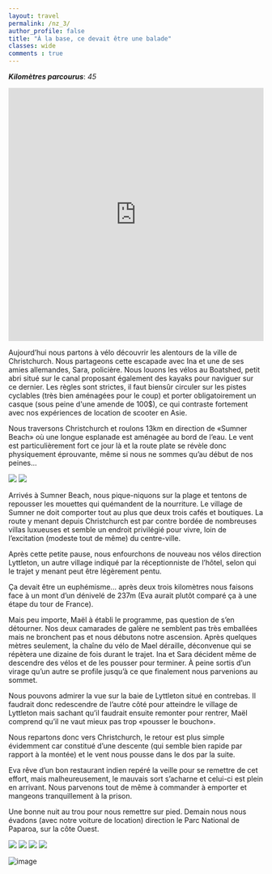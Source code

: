 ```yaml
---
layout: travel
permalink: /nz_3/
author_profile: false
title: "À la base, ce devait être une balade"
classes: wide
comments : true
---
```


<!-- jQuery 1.8 or later, 33 KB -->
<script src="https://ajax.googleapis.com/ajax/libs/jquery/1.11.1/jquery.min.js"></script>

<!-- Fotorama from CDNJS, 19 KB -->
<link  href="https://cdnjs.cloudflare.com/ajax/libs/fotorama/4.6.4/fotorama.css" rel="stylesheet">
<script src="https://cdnjs.cloudflare.com/ajax/libs/fotorama/4.6.4/fotorama.js"></script>

***Kilomètres parcourus***: *45*

<iframe src="https://www.google.com/maps/d/u/0/embed?mid=122jLOf4ZWvebb7DRlduA7ebRZg-nqZmS" width="100%" height="500" frameBorder="0"></iframe>

<br>

Aujourd’hui nous partons à vélo découvrir les alentours de la ville de Christchurch. Nous partageons cette escapade avec Ina et une de ses amies allemandes, Sara, policière. Nous louons les vélos au Boatshed, petit abri situé sur le canal proposant également des kayaks pour naviguer sur ce dernier. Les règles sont strictes, il faut biensûr circuler sur les pistes cyclables (très bien aménagées pour le coup) et porter obligatoirement un casque (sous peine d'une amende de 100$), ce qui contraste fortement avec nos expériences de location de scooter en Asie. 

Nous traversons Christchurch et roulons 13km en direction de «Sumner Beach» où une longue esplanade est aménagée au bord de l’eau. Le vent est particulièrement fort ce jour là et la route plate se révèle donc physiquement éprouvante, même si nous ne sommes qu’au début de nos peines...

<div class="fotorama">
  <img src="https://drive.google.com/uc?id=1PH5Zv_oKRHXqBe3h8iE7A8vLALalfDm2">
  <img src="https://drive.google.com/uc?id=1KRF7UmdEym5vc28M8mHnk2kLxBZyvmKl">

</div>

Arrivés à Sumner Beach, nous pique-niquons sur la plage et tentons de repousser les mouettes qui quémandent de la nourriture. Le village de Sumner ne doit comporter tout au plus que deux trois cafés et boutiques. La route y menant depuis Christchurch est par contre bordée de nombreuses villas luxueuses et semble un endroit privilégié pour vivre, loin de l’excitation (modeste tout de même) du centre-ville.

Après cette petite pause, nous enfourchons de nouveau nos vélos direction Lyttleton, un autre village indiqué par la réceptionniste de l’hôtel, selon qui le trajet y menant peut être légèrement pentu. 

Ça devait être un euphémisme... après deux trois kilomètres nous faisons face à un mont d’un dénivelé de 237m (Eva aurait plutôt comparé ça à une étape du tour de France). 

Mais peu importe, Maël à établi le programme, pas question de s’en détourner. Nos deux camarades de galère ne semblent pas très emballées mais ne bronchent pas et nous débutons notre ascension. Après quelques mètres seulement, la chaîne du vélo de Mael déraille, déconvenue qui se répètera une dizaine de fois durant le trajet. Ina et Sara décident même de descendre des vélos et de les pousser pour terminer. 
À peine sortis d’un virage qu’un autre se profile jusqu’à ce que finalement nous parvenions au sommet. 

Nous pouvons admirer la vue sur la baie de Lyttleton situé en contrebas. Il faudrait donc redescendre de l’autre côté pour atteindre le village de Lyttleton mais sachant qu’il faudrait ensuite remonter pour rentrer, Maël comprend qu’il ne vaut mieux pas trop «pousser le bouchon».

Nous repartons donc vers Christchurch, le retour est plus simple évidemment car constitué d’une descente (qui semble bien rapide par rapport à la montée) et le vent nous pousse dans le dos par la suite. 

Eva rêve d’un bon restaurant indien repéré la veille pour se remettre de cet effort, mais malheureusement, le mauvais sort s’acharne et celui-ci est plein en arrivant. Nous parvenons tout de même à commander à emporter et mangeons tranquillement à la prison. 

Une bonne nuit au trou pour nous remettre sur pied. 
Demain nous nous évadons (avec notre voiture de location) direction le Parc National de Paparoa, sur la côte Ouest.

<div class="fotorama">
  <img src="https://drive.google.com/uc?id=1IEBMb86MdssPByrnvCiAMbLzk9V5OQEc">
  <img src="https://drive.google.com/uc?id=1KRF7UmdEym5vc28M8mHnk2kLxBZyvmKl">
  <img src="https://drive.google.com/uc?id=1R6BCSnKWin4DFK9e7PpBXqARh93s1oF1">
  <img src="https://drive.google.com/uc?id=17UrjQV1kDQ0-KI6tz-Cs3KgX5ye2Y_ht">
</div>

![image](https://drive.google.com/uc?id=1qnCOi7GaXV9GYf7jEWS_Non79f1ctyda)